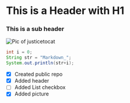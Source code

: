 # This is a Header with H1
###   This is a sub header

![Pic of justicetocat](https://octodex.github.com/images/justicetocat.jpg)

``` JAVA
int i = 0;
String str = "Markdown_";
System.out.println(str+i);
```
- [x] Created public repo
- [x] Added header
- [ ] Added List checkbox
- [x] Added picture
